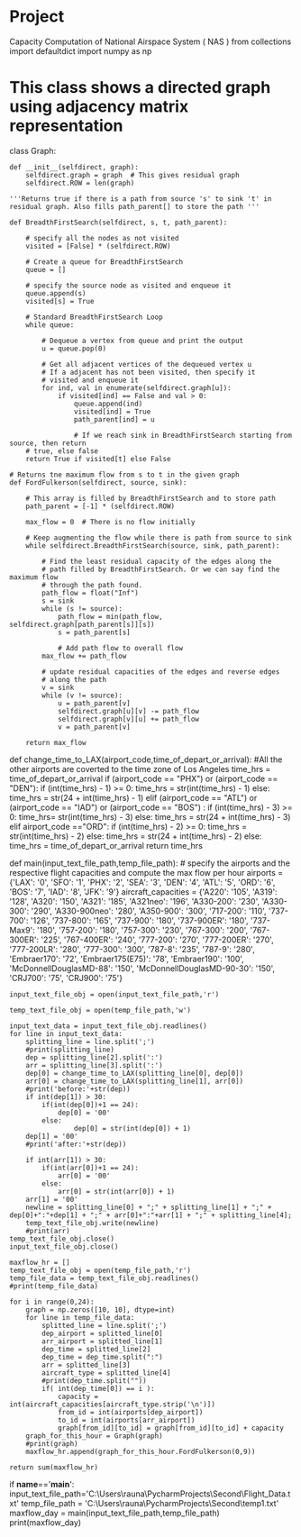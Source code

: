 # Project
Capacity Computation of National Airspace System ( NAS )
from collections import defaultdict
import numpy as np

# This class shows a directed graph using adjacency matrix representation


class Graph:

    def __init__(selfdirect, graph):
        selfdirect.graph = graph  # This gives residual graph
        selfdirect.ROW = len(graph)

    '''Returns true if there is a path from source 's' to sink 't' in 
    residual graph. Also fills path_parent[] to store the path '''

    def BreadthFirstSearch(selfdirect, s, t, path_parent):

        # specify all the nodes as not visited
        visited = [False] * (selfdirect.ROW)

        # Create a queue for BreadthFirstSearch
        queue = []

        # specify the source node as visited and enqueue it
        queue.append(s)
        visited[s] = True

        # Standard BreadthFirstSearch Loop
        while queue:

            # Dequeue a vertex from queue and print the output
            u = queue.pop(0)

            # Get all adjacent vertices of the dequeued vertex u
            # If a adjacent has not been visited, then specify it
            # visited and enqueue it
            for ind, val in enumerate(selfdirect.graph[u]):
                if visited[ind] == False and val > 0:
                    queue.append(ind)
                    visited[ind] = True
                    path_parent[ind] = u

                    # If we reach sink in BreadthFirstSearch starting from source, then return
        # true, else false
        return True if visited[t] else False

    # Returns tne maximum flow from s to t in the given graph
    def FordFulkerson(selfdirect, source, sink):

        # This array is filled by BreadthFirstSearch and to store path
        path_parent = [-1] * (selfdirect.ROW)

        max_flow = 0  # There is no flow initially

        # Keep augmenting the flow while there is path from source to sink
        while selfdirect.BreadthFirstSearch(source, sink, path_parent):

            # Find the least residual capacity of the edges along the
            # path filled by BreadthFirstSearch. Or we can say find the maximum flow
            # through the path found.
            path_flow = float("Inf")
            s = sink
            while (s != source):
                path_flow = min(path_flow, selfdirect.graph[path_parent[s]][s])
                s = path_parent[s]

                # Add path flow to overall flow
            max_flow += path_flow

            # update residual capacities of the edges and reverse edges
            # along the path
            v = sink
            while (v != source):
                u = path_parent[v]
                selfdirect.graph[u][v] -= path_flow
                selfdirect.graph[v][u] += path_flow
                v = path_parent[v]

        return max_flow
def change_time_to_LAX(airport_code,time_of_depart_or_arrival): #All the other airports are coverted to the time zone of Los Angeles
    time_hrs = time_of_depart_or_arrival
    if (airport_code == "PHX") or (airport_code == "DEN"):
        if (int(time_hrs) - 1) >= 0:
            time_hrs = str(int(time_hrs) - 1)
        else:
            time_hrs = str(24 + int(time_hrs) - 1)
    elif (airport_code == "ATL") or (airport_code == "IAD") or (airport_code == "BOS") :
        if (int(time_hrs) - 3) >= 0:
            time_hrs= str(int(time_hrs) - 3)
        else:
            time_hrs = str(24 + int(time_hrs) - 3)
    elif airport_code =="ORD":
        if (int(time_hrs) - 2) >= 0:
            time_hrs = str(int(time_hrs) - 2)
        else:
            time_hrs = str(24 + int(time_hrs) - 2)
    else:
        time_hrs = time_of_depart_or_arrival
    return time_hrs

def main(input_text_file_path,temp_file_path):  # specify the airports and the respective flight capacities and compute the max flow per hour
    airports = {'LAX': '0', 'SFO': '1', 'PHX': '2', 'SEA': '3', 'DEN': '4', 'ATL': '5', 'ORD': '6', 'BOS': '7', 'IAD': '8',
                'JFK': '9'}
    aircraft_capacities = {'A220': '105', 'A319': '128', 'A320': '150', 'A321': '185', 'A321neo': '196', 'A330-200': '230',
                           'A330-300': '290', 'A330-900neo': '280', 'A350-900': '300', '717-200': '110', '737-700': '126',
                           '737-800': '165', '737-900': '180', '737-900ER': '180', '737-Max9': '180', '757-200': '180',
                           '757-300': '230', '767-300': '200', '767-300ER': '225', '767-400ER': '240', '777-200': '270',
                           '777-200ER': '270', '777-200LR': '280', '777-300': '300', '787-8': '235', '787-9': '280',
                           'Embraer170': '72', 'Embraer175(E75)': '78', 'Embraer190': '100',
                           'McDonnellDouglasMD-88': '150', 'McDonnellDouglasMD-90-30': '150', 'CRJ700': '75',
                           'CRJ900': '75'}

    input_text_file_obj = open(input_text_file_path,'r')

    temp_text_file_obj = open(temp_file_path,'w')

    input_text_data = input_text_file_obj.readlines()
    for line in input_text_data:
        splitting_line = line.split(';')
        #print(splitting_line)
        dep = splitting_line[2].split(':')
        arr = splitting_line[3].split(':')
        dep[0] = change_time_to_LAX(splitting_line[0], dep[0])
        arr[0] = change_time_to_LAX(splitting_line[1], arr[0])
        #print('before:'+str(dep))
        if int(dep[1]) > 30:
            if(int(dep[0])+1 == 24):
                dep[0] = '00'
            else:
                    dep[0] = str(int(dep[0]) + 1)
        dep[1] = '00'
        #print('after:'+str(dep))

        if int(arr[1]) > 30:
            if(int(arr[0])+1 == 24):
                arr[0] = '00'
            else:
                arr[0] = str(int(arr[0]) + 1)
        arr[1] = '00'
        newline = splitting_line[0] + ";" + splitting_line[1] + ";" + dep[0]+":"+dep[1] + ";" + arr[0]+":"+arr[1] + ";" + splitting_line[4];
        temp_text_file_obj.write(newline)
        #print(arr)
    temp_text_file_obj.close()
    input_text_file_obj.close()

    maxflow_hr = []
    temp_text_file_obj = open(temp_file_path,'r')
    temp_file_data = temp_text_file_obj.readlines()
    #print(temp_file_data)

    for i in range(0,24):
        graph = np.zeros([10, 10], dtype=int)
        for line in temp_file_data:
            splitted_line = line.split(';')
            dep_airport = splitted_line[0]
            arr_airport = splitted_line[1]
            dep_time = splitted_line[2]
            dep_time = dep_time.split(":")
            arr = splitted_line[3]
            aircraft_type = splitted_line[4]
            #print(dep_time.split(""))
            if( int(dep_time[0]) == i ):
                capacity = int(aircraft_capacities[aircraft_type.strip('\n')])
                from_id = int(airports[dep_airport])
                to_id = int(airports[arr_airport])
                graph[from_id][to_id] = graph[from_id][to_id] + capacity
        graph_for_this_hour = Graph(graph)
        #print(graph)
        maxflow_hr.append(graph_for_this_hour.FordFulkerson(0,9))

    return sum(maxflow_hr)

if __name__=='__main__':
    input_text_file_path='C:\\Users\\rauna\\PycharmProjects\\Second\\Flight_Data.txt'
    temp_file_path = 'C:\\Users\\rauna\\PycharmProjects\\Second\\temp1.txt'
    maxflow_day = main(input_text_file_path,temp_file_path)
    print(maxflow_day)
